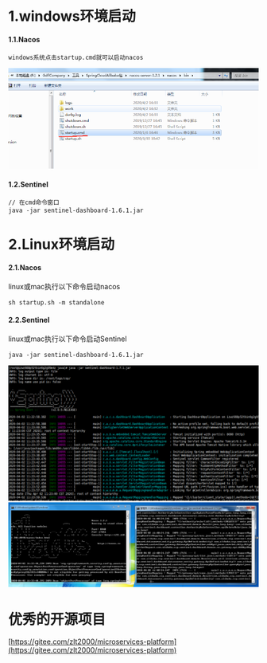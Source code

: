 # 1.windows环境启动

#### 1.1.Nacos

```
windows系统点击startup.cmd就可以启动nacos
```

![img](/static/image/微信截图_20200402164441.png)

#### 1.2.Sentinel

```
// 在cmd命令窗口
java -jar sentinel-dashboard-1.6.1.jar
```

# 2.Linux环境启动

#### 2.1.Nacos

linux或mac执行以下命令启动nacos

```
sh startup.sh -m standalone
```

#### 2.2.Sentinel

linux或mac执行以下命令启动Sentinel

```
java -jar sentinel-dashboard-1.6.1.jar
```

![img](/static/image/微信截图_20200402112417.png)  
![img](/static/image/微信截图_20200402164147.png)

# 优秀的开源项目

[https://gitee.com/zlt2000/microservices-platform](https://gitee.com/zlt2000/microservices-platform)

